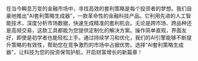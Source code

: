 在当今瞬息万变的金融市场中，寻找高效的套利策略是每个投资者的梦想。我们自豪地推出“AI套利策略生成器”，一款革命性的金融科技产品。它利用先进的人工智能技术，深度分析市场数据，快速生成精准的套利机会。无论是跨市场、跨品种还是高频交易，这款工具都能为您提供定制化的解决方案。操作简单直观，界面友好，即使是初学者也能轻松上手。通过持续学习和优化，我们的AI引擎能够不断提升策略的有效性，帮助您在竞争激烈的市场中占据优势。选择“AI套利策略生成器”，让科技为您的投资保驾护航，开启财富增长的新篇章！